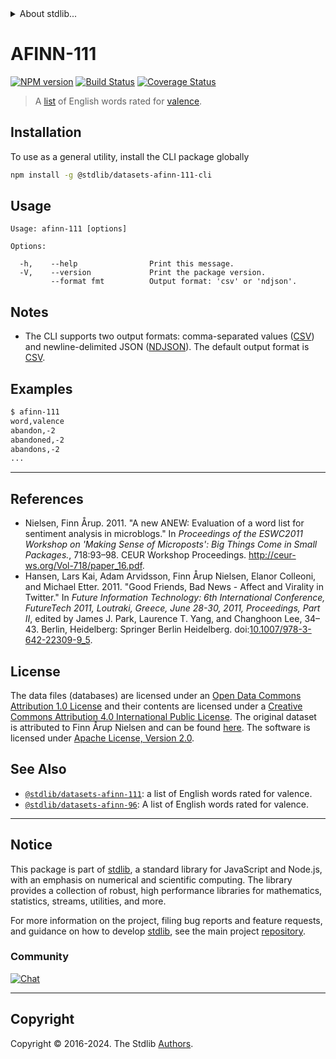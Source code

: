 <!--

@license Apache-2.0

Copyright (c) 2018 The Stdlib Authors.

Licensed under the Apache License, Version 2.0 (the "License");
you may not use this file except in compliance with the License.
You may obtain a copy of the License at

   http://www.apache.org/licenses/LICENSE-2.0

Unless required by applicable law or agreed to in writing, software
distributed under the License is distributed on an "AS IS" BASIS,
WITHOUT WARRANTIES OR CONDITIONS OF ANY KIND, either express or implied.
See the License for the specific language governing permissions and
limitations under the License.

-->


<details>
  <summary>
    About stdlib...
  </summary>
  <p>We believe in a future in which the web is a preferred environment for numerical computation. To help realize this future, we've built stdlib. stdlib is a standard library, with an emphasis on numerical and scientific computation, written in JavaScript (and C) for execution in browsers and in Node.js.</p>
  <p>The library is fully decomposable, being architected in such a way that you can swap out and mix and match APIs and functionality to cater to your exact preferences and use cases.</p>
  <p>When you use stdlib, you can be absolutely certain that you are using the most thorough, rigorous, well-written, studied, documented, tested, measured, and high-quality code out there.</p>
  <p>To join us in bringing numerical computing to the web, get started by checking us out on <a href="https://github.com/stdlib-js/stdlib">GitHub</a>, and please consider <a href="https://opencollective.com/stdlib">financially supporting stdlib</a>. We greatly appreciate your continued support!</p>
</details>

# AFINN-111

[![NPM version][npm-image]][npm-url] [![Build Status][test-image]][test-url] [![Coverage Status][coverage-image]][coverage-url] <!-- [![dependencies][dependencies-image]][dependencies-url] -->

> A [list][afinn] of English words rated for [valence][valence].











<section class="cli">



<section class="installation">

## Installation

To use as a general utility, install the CLI package globally

```bash
npm install -g @stdlib/datasets-afinn-111-cli
```

</section>

<!-- CLI usage documentation. -->

<section class="usage">

## Usage

```text
Usage: afinn-111 [options]

Options:

  -h,    --help                Print this message.
  -V,    --version             Print the package version.
         --format fmt          Output format: 'csv' or 'ndjson'.
```

</section>

<!-- /.usage -->

<section class="notes">

## Notes

-   The CLI supports two output formats: comma-separated values ([CSV][csv]) and newline-delimited JSON ([NDJSON][ndjson]). The default output format is [CSV][csv].

</section>

<!-- /.notes -->

<section class="examples">

## Examples

```bash
$ afinn-111
word,valence
abandon,-2
abandoned,-2
abandons,-2
...
```

</section>

<!-- /.examples -->

</section>

<!-- /.cli -->

* * *

<section class="references">

## References

-   Nielsen, Finn Årup. 2011. "A new ANEW: Evaluation of a word list for sentiment analysis in microblogs." In _Proceedings of the ESWC2011 Workshop on 'Making Sense of Microposts': Big Things Come in Small Packages._, 718:93–98. CEUR Workshop Proceedings. <http://ceur-ws.org/Vol-718/paper_16.pdf>.
-   Hansen, Lars Kai, Adam Arvidsson, Finn Årup Nielsen, Elanor Colleoni, and Michael Etter. 2011. "Good Friends, Bad News - Affect and Virality in Twitter." In _Future Information Technology: 6th International Conference, FutureTech 2011, Loutraki, Greece, June 28-30, 2011, Proceedings, Part II_, edited by James J. Park, Laurence T. Yang, and Changhoon Lee, 34–43. Berlin, Heidelberg: Springer Berlin Heidelberg. doi:[10.1007/978-3-642-22309-9_5][@hansen:2011a].

</section>

<!-- /.references -->

<!-- <license> -->

## License

The data files (databases) are licensed under an [Open Data Commons Attribution 1.0 License][odc-by-1.0] and their contents are licensed under a [Creative Commons Attribution 4.0 International Public License][cc-by-4.0]. The original dataset is attributed to Finn Årup Nielsen and can be found [here][afinn]. The software is licensed under [Apache License, Version 2.0][apache-license].

<!-- </license> -->

<!-- Section for related `stdlib` packages. Do not manually edit this section, as it is automatically populated. -->

<section class="related">

## See Also

-   <span class="package-name">[`@stdlib/datasets-afinn-111`][@stdlib/datasets-afinn-111]</span><span class="delimiter">: </span><span class="description">a list of English words rated for valence.</span>
-   <span class="package-name">[`@stdlib/datasets-afinn-96`][@stdlib/datasets/afinn-96]</span><span class="delimiter">: </span><span class="description">A list of English words rated for valence.</span>

</section>

<!-- /.related -->

<!-- Section for all links. Make sure to keep an empty line after the `section` element and another before the `/section` close. -->


<section class="main-repo" >

* * *

## Notice

This package is part of [stdlib][stdlib], a standard library for JavaScript and Node.js, with an emphasis on numerical and scientific computing. The library provides a collection of robust, high performance libraries for mathematics, statistics, streams, utilities, and more.

For more information on the project, filing bug reports and feature requests, and guidance on how to develop [stdlib][stdlib], see the main project [repository][stdlib].

### Community

[![Chat][chat-image]][chat-url]

---

## Copyright

Copyright &copy; 2016-2024. The Stdlib [Authors][stdlib-authors].

</section>

<!-- /.stdlib -->

<!-- Section for all links. Make sure to keep an empty line after the `section` element and another before the `/section` close. -->

<section class="links">

[npm-image]: http://img.shields.io/npm/v/@stdlib/datasets-afinn-111-cli.svg
[npm-url]: https://npmjs.org/package/@stdlib/datasets-afinn-111-cli

[test-image]: https://github.com/stdlib-js/datasets-afinn-111@v0.2.2/actions/workflows/test.yml/badge.svg?branch=v0.2.2
[test-url]: https://github.com/stdlib-js/datasets-afinn-111@v0.2.2/actions/workflows/test.yml?query=branch:v0.2.2

[coverage-image]: https://img.shields.io/codecov/c/github/stdlib-js/datasets-afinn-111@v0.2.2/main.svg
[coverage-url]: https://codecov.io/github/stdlib-js/datasets-afinn-111@v0.2.2?branch=main

<!--

[dependencies-image]: https://img.shields.io/david/stdlib-js/datasets-afinn-111@v0.2.2.svg
[dependencies-url]: https://david-dm.org/stdlib-js/datasets-afinn-111@v0.2.2/main

-->

[chat-image]: https://img.shields.io/gitter/room/stdlib-js/stdlib.svg
[chat-url]: https://app.gitter.im/#/room/#stdlib-js_stdlib:gitter.im

[stdlib]: https://github.com/stdlib-js/stdlib

[stdlib-authors]: https://github.com/stdlib-js/stdlib/graphs/contributors

[cli-section]: https://github.com/stdlib-js/datasets-afinn-111@v0.2.2#cli
[cli-url]: https://github.com/stdlib-js/datasets-afinn-111@v0.2.2/tree/cli
[@stdlib/datasets-afinn-111]: https://github.com/stdlib-js/datasets-afinn-111@v0.2.2/tree/main

[umd]: https://github.com/umdjs/umd
[es-module]: https://developer.mozilla.org/en-US/docs/Web/JavaScript/Guide/Modules

[deno-url]: https://github.com/stdlib-js/datasets-afinn-111@v0.2.2/tree/deno
[deno-readme]: https://github.com/stdlib-js/datasets-afinn-111@v0.2.2/blob/deno/README.md
[umd-url]: https://github.com/stdlib-js/datasets-afinn-111@v0.2.2/tree/umd
[umd-readme]: https://github.com/stdlib-js/datasets-afinn-111@v0.2.2/blob/umd/README.md
[esm-url]: https://github.com/stdlib-js/datasets-afinn-111@v0.2.2/tree/esm
[esm-readme]: https://github.com/stdlib-js/datasets-afinn-111@v0.2.2/blob/esm/README.md
[branches-url]: https://github.com/stdlib-js/datasets-afinn-111@v0.2.2/blob/main/branches.md

[afinn]: http://www2.imm.dtu.dk/pubdb/views/publication_details.php?id=6010

[@hansen:2011a]: https://doi.org/10.1007/978-3-642-22309-9_5

[valence]: https://en.wikipedia.org/wiki/Valence_%28psychology%29

[csv]: https://tools.ietf.org/html/rfc4180

[ndjson]: http://specs.frictionlessdata.io/ndjson/

[odc-by-1.0]: http://opendatacommons.org/licenses/by/1.0/

[cc-by-4.0]: http://creativecommons.org/licenses/by/4.0/

[apache-license]: https://www.apache.org/licenses/LICENSE-2.0

<!-- <related-links> -->

[@stdlib/datasets/afinn-96]: https://github.com/stdlib-js/datasets-afinn-96

<!-- </related-links> -->

</section>

<!-- /.links -->
